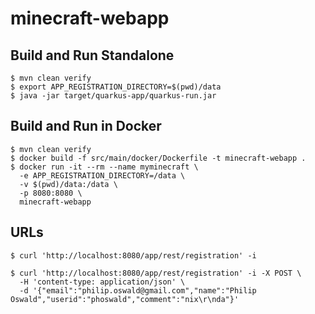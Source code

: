 # minecraft-webapp

## Build and Run Standalone

~~~
$ mvn clean verify
$ export APP_REGISTRATION_DIRECTORY=$(pwd)/data
$ java -jar target/quarkus-app/quarkus-run.jar
~~~

## Build and Run in Docker

~~~
$ mvn clean verify
$ docker build -f src/main/docker/Dockerfile -t minecraft-webapp .
$ docker run -it --rm --name myminecraft \
  -e APP_REGISTRATION_DIRECTORY=/data \
  -v $(pwd)/data:/data \
  -p 8080:8080 \
  minecraft-webapp
~~~

## URLs

~~~
$ curl 'http://localhost:8080/app/rest/registration' -i

$ curl 'http://localhost:8080/app/rest/registration' -i -X POST \
  -H 'content-type: application/json' \
  -d '{"email":"philip.oswald@gmail.com","name":"Philip Oswald","userid":"phoswald","comment":"nix\r\nda"}'
~~~
